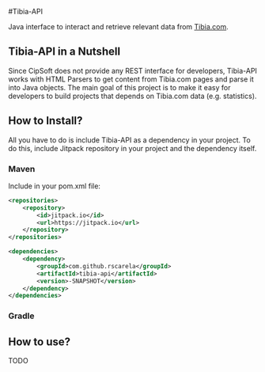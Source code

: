 #Tibia-API

Java interface to interact and retrieve relevant data from [Tibia.com](http://www.tibia.com).

## Tibia-API in a Nutshell

Since CipSoft does not provide any REST interface for developers, Tibia-API works with HTML Parsers to get content
from Tibia.com pages and parse it into Java objects. The main goal of this project is to make it easy for developers
to build projects that depends on Tibia.com data (e.g. statistics).

## How to Install?

All you have to do is include Tibia-API as a dependency in your project. To do this, include Jitpack repository in your
project and the dependency itself.

### Maven

Include in your pom.xml file:

```xml
<repositories>
    <repository>
        <id>jitpack.io</id>
        <url>https://jitpack.io</url>
    </repository>
</repositories>

<dependencies>
    <dependency>
        <groupId>com.github.rscarela</groupId>
        <artifactId>tibia-api</artifactId>
        <version>-SNAPSHOT</version>
    </dependency>
</dependencies>
```

### Gradle

## How to use?

TODO